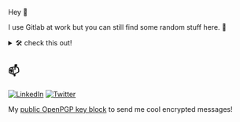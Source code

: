 Hey 👋

I use Gitlab at work but you can still find some random stuff here. 🧙

<details>
  <summary>🛠️ check this out!</summary>

  - Send **[BingusBoingus](https://github.com/BingusBoingus-Developer-Team/BingusBoingus)** an [Invitation](https://discord.com/oauth2/authorize?client_id=1148302315674144778) to your discord server
  - Install **[goji-CLI](https://github.com/sanriodev/goji)**
    - ```zsh
      brew install sanriodev/homebrew-goji
      or
      go install github.com/sanriodev/goji@latest
      ```
  - Join [**Alina's App**](https://github.com/sanriodev/aandm) Beta and report Feedback on [Testflight](https://testflight.apple.com/join/kz131jGp)

</details>

## 📫

[![LinkedIn](https://img.shields.io/badge/LinkedIn-0A66C2?style=for-the-badge&logo=linkedin&logoColor=white)](https://www.linkedin.com/in/matteo-juen-6050bb284/)
[![Twitter](https://img.shields.io/badge/Twitter-1DA1F2?style=for-the-badge&logo=twitter&logoColor=white)](https://twitter.com/blvckleg)

My <a href="https://raw.githubusercontent.com/sanriodev/sanriodev/main/key.gpg" target="_blank">public OpenPGP key block</a> to send me cool encrypted messages!
